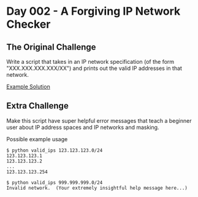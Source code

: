# Day 002 - A Forgiving IP Network Checker

## The Original Challenge

Write a script that takes in an IP network specification (of the form "XXX.XXX.XXX.XXX/XX") and prints out the valid IP addresses in that network.

[Example Solution](https://github.com/pybites/100DaysOfCode/blob/master/002/get_ips.py)

## Extra Challenge

Make this script have super helpful error messages that teach a beginner user about IP address spaces and IP networks and masking.

Possible example usage

    $ python valid_ips 123.123.123.0/24
    123.123.123.1
    123.123.123.2
    ...
    123.123.123.254

    $ python valid_ips 999.999.999.0/24
    Invalid network.  (Your extremely insightful help message here...)

